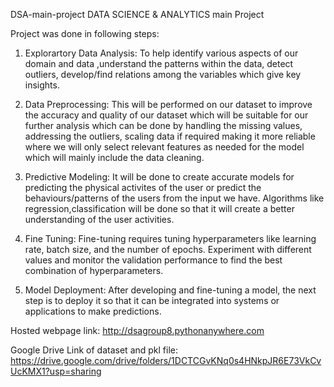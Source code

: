 DSA-main-project
DATA SCIENCE & ANALYTICS main Project 

Project was done in following steps:

1. Explorartory Data Analysis: To help identify various aspects of our domain and data ,understand the patterns within the data, detect outliers, develop/find relations among the variables which give key insights.

2. Data Preprocessing: This will be performed on our dataset to improve the accuracy and quality of our dataset which will be suitable for our further analysis which can be done by handling the missing values, addressing the outliers, scaling data if required making it more reliable where we will only select relevant features as needed for the model which will mainly include the data cleaning.

3. Predictive Modeling: It will be done to create accurate models for predicting the physical activites of the user or predict the behaviours/patterns of the users from the input we have. Algorithms like regression,classification will be done so that it will create a better understanding of the user activities.

4. Fine Tuning: Fine-tuning requires tuning hyperparameters like learning rate, batch size, and the number of epochs. Experiment with different values and monitor the validation performance to find the best combination of hyperparameters.

5. Model Deployment: After developing and fine-tuning a model, the next step is to deploy it so that it can be integrated into systems or applications to make predictions.

Hosted webpage link: http://dsagroup8.pythonanywhere.com

Google Drive Link of dataset and pkl file: https://drive.google.com/drive/folders/1DCTCGvKNq0s4HNkpJR6E73VkCvUcKMX1?usp=sharing
